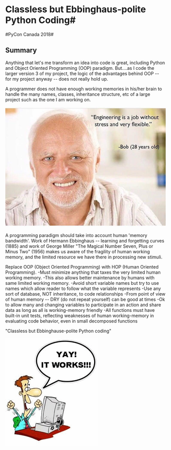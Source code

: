 # Classless but Ebbinghaus-polite Python Coding#
#PyCon Canada 2018#

## Summary ##

Anything that let's me transform an idea into code is great, including Python and Object Oriented Programming (OOP) paradigm.
But....as I code the larger version 3 of my project, the logic of the advantages behind OOP -- for my project anyway -- does not really hold up.

A programmer does not have enough working memories in his/her brain to handle the many names, classes, inheritance structure, etc of a large project such as the one I am working on.

![image of programmer stressed from all the names to learn](https://github.com/howard8888/pycon-ca-2018/blob/master/PHOTO-2018-10-26-07-22-16.jpg)

A programming paradigm should take into account human 'memory bandwidth'.
Work of Hermann Ebbinghaus -- learning and forgetting curves (1885) and work of
George Miller "The Magical Number Seven, Plus or Minus Two" (1956) makes us aware of the
fragility of human working memory, and the limited resource we have there in processing
new stimuli.

Replace OOP (Object Oriented Programming) with HOP (Human Oriented Programming).
-Must minimize anything that taxes the very limited human working memory.
-This also allows better maintenance by humans with same limited working memory.
-Avoid short variable names but try to use names which allow reader to follow what the variable represents
-Use any sort of database, NOT inheritance, to code relationships
-From point of view of human memory -- DRY (do not repeat yourself) can be good at times
-Ok to allow many and changing variables to participate in an action and share data
 as long as all is working-memory friendly
-All functions must have built-in unit tests, reflecting weaknesses of human working-memory in evaluating code behavior, even in small decomposed functions


"Classless but Ebbinghause-polite Python coding"

![image of happy programmer](https://github.com/howard8888/pycon-ca-2018/blob/master/happy_developer_jxnyk9.gif)
